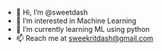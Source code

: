 - 👋 Hi, I’m @sweetdash
- 👀 I’m interested in Machine Learning
- 🌱 I’m currently learning ML using python
- 📫 Reach me at sweekritdash@gmail.com 

<!---
sweetdash/sweetdash is a ✨ special ✨ repository because its `README.md` (this file) appears on your GitHub profile.
You can click the Preview link to take a look at your changes.
--->
